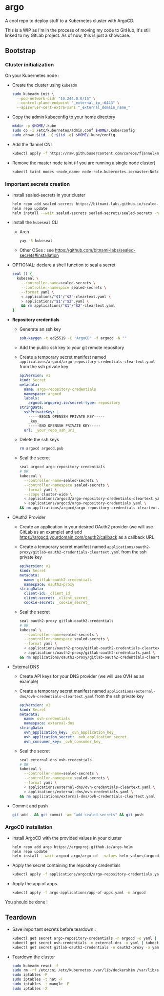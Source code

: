 # argo

A cool repo to deploy stuff to a Kubernetes cluster with ArgoCD.

This is a WIP as I'm in the process of moving my code to GitHub, it's still linked to my GitLab project. As of now, this is just a showcase.

## Bootstrap

### Cluster initialization

On your Kubernetes node :

- Create the cluster using `kubeadm`

  ```bash
  sudo kubeadm init \
    --pod-network-cidr "10.244.0.0/16" \
    --control-plane-endpoint "_external_ip_:6443" \
    --apiserver-cert-extra-sans "_external_domain_name_"
  ```

- Copy the admin kubeconfig to your home directory

  ```bash
  mkdir -p $HOME/.kube
  sudo cp -i /etc/kubernetes/admin.conf $HOME/.kube/config
  sudo chown $(id -u):$(id -g) $HOME/.kube/config
  ```

- Add the flannel CNI

  ```bash
  kubectl apply -f https://raw.githubusercontent.com/coreos/flannel/master/Documentation/kube-flannel.yml
  ```

- Remove the master node taint (if you are running a single node cluster)

  ```bash
  kubectl taint nodes <node_name> node-role.kubernetes.io/master:NoSchedule-
  ```

### Important secrets creation

- Install sealed-secrets in your cluster

  ```bash
  helm repo add sealed-secrets https://bitnami-labs.github.io/sealed-secrets
  helm repo update
  helm install --wait sealed-secrets sealed-secrets/sealed-secrets -n sealed-secrets --create-namespace=true
  ```

- Install the `kubeseal` CLI

  - Arch

    ```bash
    yay -S kubeseal
    ```

  - Other OSes : see https://github.com/bitnami-labs/sealed-secrets#installation

- OPTIONAL: declare a shell function to seal a secret

  ```bash
  seal () {
    kubeseal \
      --controller-name=sealed-secrets \
      --controller-namespace sealed-secrets \
      --format yaml \
      < applications/"$1"/"$2"-cleartext.yaml \
      > applications/"$1"/"$2".yaml \
      && rm applications/"$1"/"$2"-cleartext.yaml
  }
  ```

- **Repository credentials**

  - Generate an ssh key

    ```bash
    ssh-keygen -t ed25519 -C "ArgoCD" -f argocd -N ""
    ```

  - Add the public ssh key to your git remote repository

  - Create a temporary secret manifest named `applications/argocd/argo-repository-credentials-cleartext.yaml` from the ssh private key

    ```yaml
    apiVersion: v1
    kind: Secret
    metadata:
      name: argo-repository-credentials
      namespace: argocd
      labels:
        argocd.argoproj.io/secret-type: repository
    stringData:
      sshPrivateKey: |
        -----BEGIN OPENSSH PRIVATE KEY-----
        _key_
        -----END OPENSSH PRIVATE KEY-----
      url: _your_repo_ssh_uri_
    ```

  - Delete the ssh keys

    ```bash
    rm argocd argocd.pub
    ```

  - Seal the secret

    ```bash
    seal argocd argo-repository-credentials
    # OR
    kubeseal \
      --controller-name=sealed-secrets \
      --controller-namespace sealed-secrets \
      --format yaml \
      --scope cluster-wide \
      < applications/argocd/argo-repository-credentials-cleartext.yaml \
      > applications/argocd/argo-repository-credentials.yaml \
    && rm applications/argocd/argo-repository-credentials-cleartext.yaml
    ```

- OAuth2 Provider

  - Create an application in your desired OAuth2 provider (we will use GitLab as an example) and add https://argocd.yourdomain.com/oauth2/callback as a callback URL

  - Create a temporary secret manifest named `applications/oauth2-proxy/gitlab-oauth2-credentials-cleartext.yaml` from the ssh private key

    ```yaml
    apiVersion: v1
    kind: Secret
    metadata:
      name: gitlab-oauth2-credentials
      namespace: oauth2-proxy
    stringData:
      client-id: _client_id_
      client-secret: _client_secret_
      cookie-secret: _cookie_secret_
    ```

  - Seal the secret

    ```bash
    seal oauth2-proxy gitlab-oauth2-credentials
    # OR
    kubeseal \
      --controller-name=sealed-secrets \
      --controller-namespace sealed-secrets \
      --format yaml \
      < applications/oauth2-proxy/gitlab-oauth2-credentials-cleartext.yaml \
      > applications/oauth2-proxy/gitlab-oauth2-credentials.yaml \
    && rm applications/oauth2-proxy/gitlab-oauth2-credentials-cleartext.yaml
    ```

- External DNS

  - Create API keys for your DNS provider (we will use OVH as an example)

  - Create a temporary secret manifest named `applications/external-dns/ovh-credentials-cleartext.yaml` from the ssh private key

    ```yaml
    apiVersion: v1
    kind: Secret
    metadata:
      name: ovh-credentials
      namespace: external-dns
    stringData:
      ovh_application_key: _ovh_application_key_
      ovh_application_secret: _ovh_application_secret_
      ovh_consumer_key: _ovh_consumer_key_
    ```

  - Seal the secret

    ```bash
    seal external-dns ovh-credentials
    # OR
    kubeseal \
      --controller-name=sealed-secrets \
      --controller-namespace sealed-secrets \
      --format yaml \
      < applications/external-dns/ovh-credentials-cleartext.yaml \
      > applications/external-dns/ovh-credentials.yaml \
    && rm applications/external-dns/ovh-credentials-cleartext.yaml
    ```

- Commit and push

  ```bash
  git add . && git commit -am "add sealed secrets" && git push
  ```

### ArgoCD installation

- Install ArgoCD with the provided values in your cluster

  ```bash
  helm repo add argo https://argoproj.github.io/argo-helm
  helm repo update
  helm install --wait argocd argo/argo-cd --values helm-values/argocd.yaml -n argocd --set server.metrics.serviceMonitor.enabled=false --create-namespace=true
  ```

- Apply the secret containing the repository credentials

  ```bash
  kubectl apply -f applications/argocd/argo-repository-credentials.yaml -n argocd
  ```

- Apply the app of apps

  ```bash
  kubectl apply -f argo-applications/app-of-apps.yaml -n argocd
  ```

You should be done !

## Teardown

- Save important secrets before teardown :

  ```bash
  kubectl get secret argo-repository-credentials -n argocd -o yaml | kubectl neat > applications/argocd/argo-repository-credentials-cleartext.yaml
  kubectl get secret ovh-credentials -n external-dns -o yaml | kubectl neat > applications/external-dns/ovh-credentials-cleartext.yaml
  kubectl get secret gitlab-oauth2-credentials -n oauth2-proxy -o yaml | kubectl neat > applications/oauth2-proxy/gitlab-oauth2-credentials-cleartext.yaml
  ```

- Teardown the cluster

  ```bash
  sudo kubeadm reset -f
  sudo rm -rf /etc/cni /etc/kubernetes /var/lib/dockershim /var/lib/etcd /var/lib/kubelet /var/run/kubernetes ~/.kube/*
  sudo iptables -F
  sudo iptables -t nat -F
  sudo iptables -t mangle -F
  sudo iptables -X
  ```
